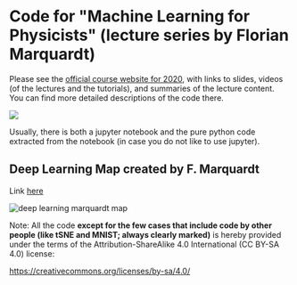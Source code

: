 # Code for "Machine Learning for Physicists" (lecture series by Florian Marquardt)

Please see the [official course website for 2020](https://pad.gwdg.de/s/HJtiTE__U), with links to slides, videos (of the lectures and the tutorials), and summaries of the lecture content. You can find more detailed descriptions of the code there.

<img src="Smiley.png">

Usually, there is both a jupyter notebook and the pure python code extracted from the notebook (in case you do not like to use jupyter).

## Deep Learning Map created by F. Marquardt

Link [here](https://florianmarquardt.github.io/deep_learning_basics_linkmap.html)

![deep learning marquardt map](https://user-images.githubusercontent.com/51282928/115133479-c80c7280-a032-11eb-8e8f-2f2928bc14c4.PNG)

Note: All the code **except for the few cases that include code by other people (like tSNE and MNIST; always clearly marked)** is hereby provided under the terms of the Attribution-ShareAlike 4.0 International (CC BY-SA 4.0) license:

https://creativecommons.org/licenses/by-sa/4.0/
